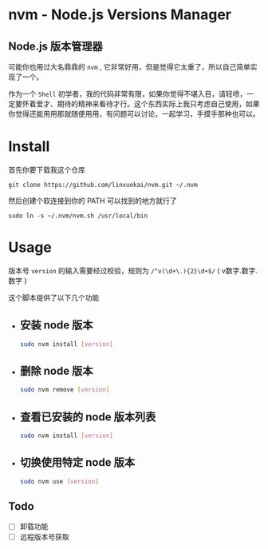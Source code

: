 # nvm - Node.js Versions Manager
## Node.js 版本管理器

可能你也用过大名鼎鼎的 `nvm` , 它非常好用，但是觉得它太重了，所以自己简单实现了一个。

作为一个 `Shell` 初学者，我的代码非常有限，如果你觉得不堪入目，请轻喷，一定要怀着爱才、期待的精神来看待才行。这个东西实际上我只考虑自己使用，如果你觉得还能用用那就随便用用，有问题可以讨论，一起学习，手摸手那种也可以。


# Install

首先你要下载我这个仓库
```
git clone https://github.com/linxuekai/nvm.git ~/.nvm
```

然后创建个软连接到你的 PATH 可以找到的地方就行了
```
sudo ln -s ~/.nvm/nvm.sh /usr/local/bin
```


# Usage

版本号 `version` 的输入需要经过校验，规则为 `/^v(\d+\.){2}\d+$/` ( v数字.数字.数字 )

这个脚本提供了以下几个功能 

* ## 安装 node 版本
  ```sh
  sudo nvm install [version]
  ```

* ## 删除 node 版本
  ```sh
  sudo nvm remove [version]
  ```

* ## 查看已安装的 node 版本列表
  ```sh
  sudo nvm install [version]
  ```

* ## 切换使用特定 node 版本
  ```sh
  sudo nvm use [version]
  ```


## Todo

* [ ] 卸载功能
* [ ] 远程版本号获取

<!--
rm /etc/profile.d/add_node_path.sh
rm /opt/node-versions/node* -r    
rm /usr/local/nodejs                                  
rm /tmp/node* -r                  
rm ~/.npmrc
-->

